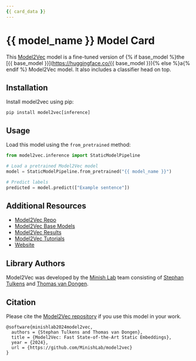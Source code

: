 ```yaml
---
{{ card_data }}
---
```


# {{ model_name }} Model Card

This [Model2Vec](https://github.com/MinishLab/model2vec) model is a fine-tuned version of {% if base_model %}the [{{ base_model }}](https://huggingface.co/{{ base_model }}){% else %}a{% endif %} Model2Vec model. It also includes a classifier head on top.

## Installation

Install model2vec using pip:
```
pip install model2vec[inference]
```

## Usage
Load this model using the `from_pretrained` method:
```python
from model2vec.inference import StaticModelPipeline

# Load a pretrained Model2Vec model
model = StaticModelPipeline.from_pretrained("{{ model_name }}")

# Predict labels
predicted = model.predict(["Example sentence"])
```

## Additional Resources

- [Model2Vec Repo](https://github.com/MinishLab/model2vec)
- [Model2Vec Base Models](https://huggingface.co/collections/minishlab/model2vec-base-models-66fd9dd9b7c3b3c0f25ca90e)
- [Model2Vec Results](https://github.com/MinishLab/model2vec/tree/main/results)
- [Model2Vec Tutorials](https://github.com/MinishLab/model2vec/tree/main/tutorials)
- [Website](https://minishlab.github.io/)

## Library Authors

Model2Vec was developed by the [Minish Lab](https://github.com/MinishLab) team consisting of [Stephan Tulkens](https://github.com/stephantul) and [Thomas van Dongen](https://github.com/Pringled).

## Citation

Please cite the [Model2Vec repository](https://github.com/MinishLab/model2vec) if you use this model in your work.
```
@software{minishlab2024model2vec,
  authors = {Stephan Tulkens and Thomas van Dongen},
  title = {Model2Vec: Fast State-of-the-Art Static Embeddings},
  year = {2024},
  url = {https://github.com/MinishLab/model2vec}
}
```
